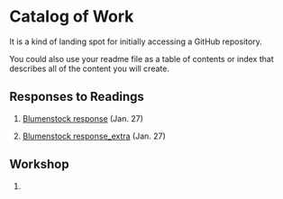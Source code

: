 # Catalog of Work

It is a kind of landing spot for initially accessing a GitHub repository.

You could also use your readme file as a table of contents or index that describes all of the content you will create.

## Responses to Readings

1.  [Blumenstock response](https://github.com/wicked-problems/workshop/blob/master/blumenstock.md) (Jan. 27)

2.  [Blumenstock response_extra](https://github.com/wicked-problems/workshop/blob/master/blumenstock.md) (Jan. 27)


## Workshop

1.  
